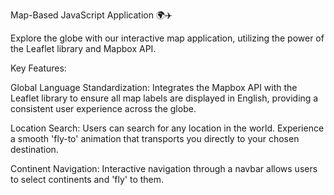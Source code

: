 Map-Based JavaScript Application 🌍✈️

Explore the globe with our interactive map application, utilizing the power of the Leaflet library and Mapbox API. 

Key Features:

Global Language Standardization: Integrates the Mapbox API with the Leaflet library to ensure all map labels are displayed in English, providing a consistent user experience across the globe.

Location Search: Users can search for any location in the world. Experience a smooth 'fly-to' animation that transports you directly to your chosen destination.

Continent Navigation: Interactive navigation through a navbar allows users to select continents and 'fly' to them.


